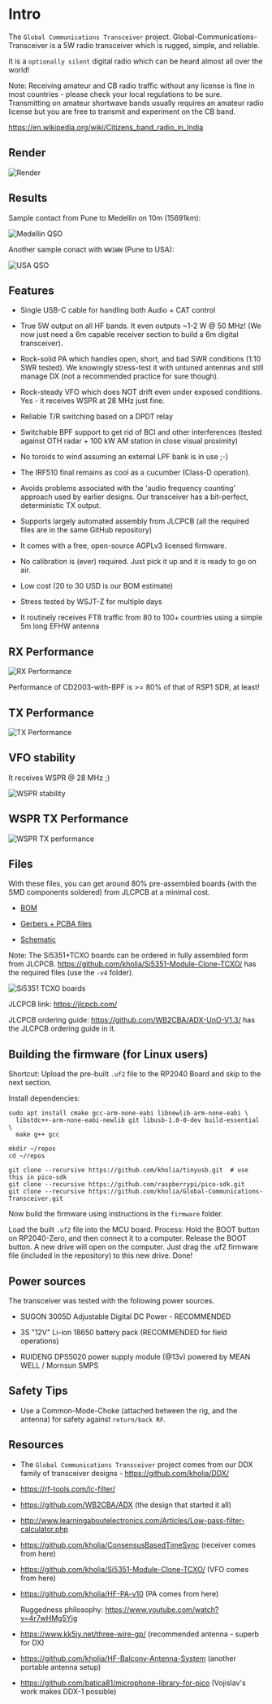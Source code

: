 # Intro

The `Global Communications Transceiver` project. Global-Communications-Transceiver
is a 5W radio transceiver which is rugged, simple, and reliable.

It is a `optionally silent` digital radio which can be heard almost all over
the world!

Note: Receiving amateur and CB radio traffic without any license is fine in
most countries - please check your local regulations to be sure. Transmitting
on amateur shortwave bands usually requires an amateur radio license but you
are free to transmit and experiment on the CB band.

https://en.wikipedia.org/wiki/Citizens_band_radio_in_India

## Render

![Render](./screenshots/Screenshot_2023-11-16_10-58-44.png)

## Results

Sample contact from Pune to Medellin on 10m (15691km):

![Medellin QSO](./screenshots/Screenshot_2024-01-05_18-27-05.png)

Another sample conact with `WW1WW` (Pune to USA):

![USA QSO](./screenshots/Screenshot_20240117-192314.png)

## Features

- Single USB-C cable for handling both Audio + CAT control

- True 5W output on all HF bands. It even outputs ~1-2 W @ 50 MHz! (We now just
  need a 6m capable receiver section to build a 6m digital transceiver).

- Rock-solid PA which handles open, short, and bad SWR conditions (1:10 SWR
  tested). We knowingly stress-test it with untuned antennas and still manage
  DX (not a recommended practice for sure though).

- Rock-steady VFO which does NOT drift even under exposed conditions.  Yes - it
  receives WSPR at 28 MHz just fine.

- Reliable T/R switching based on a DPDT relay

- Switchable BPF support to get rid of BCI and other interferences (tested
  against OTH radar + 100 kW AM station in close visual proximity)

- No toroids to wind assuming an external LPF bank is in use ;-)

- The IRF510 final remains as cool as a cucumber (Class-D operation).

- Avoids problems associated with the 'audio frequency counting' approach used
  by earlier designs. Our transceiver has a bit-perfect, deterministic TX output.

- Supports largely automated assembly from JLCPCB (all the required files are
  in the same GitHub repository)

- It comes with a free, open-source AGPLv3 licensed firmware.

- No calibration is (ever) required. Just pick it up and it is ready to go
  on air.

- Low cost (20 to 30 USD is our BOM estimate)

- Stress tested by WSJT-Z for multiple days

- It routinely receives FT8 traffic from 80 to 100+ countries using a simple 5m
  long EFHW antenna

## RX Performance

![RX Performance](./screenshots/DDX-Breadboard-Screenshot_2023-11-19_21-11-33.png)

Performance of CD2003-with-BPF is >= 80% of that of RSP1 SDR, at least!

## TX Performance

![TX Performance](./screenshots/Barefoot-TX-Perf-Screenshot_2023-11-21_08-23-30.png)

## VFO stability

It receives WSPR @ 28 MHz ;)

![WSPR stability](./screenshots/Screenshot_2023-11-24_19-29-06.png)

## WSPR TX Performance

![WSPR TX performance](./screenshots/Screenshot_2023-09-16_09-15-06.png)

## Files

With these files, you can get around 80% pre-assembled boards (with the SMD
components soldered) from JLCPCB at a minimal cost.

- [BOM](./design-files/HF-PA-v10.csv)

- [Gerbers + PCBA files](./design-files/jlcpcb/production_files)

- [Schematic](./design-files/Schematics.pdf)

Note: The Si5351+TCXO boards can be ordered in fully assembled form from
JLCPCB. https://github.com/kholia/Si5351-Module-Clone-TCXO/ has the required
files (use the `-v4` folder).

![Si5351 TCXO boards](./screenshots/Screenshot_2023-07-29_09-53-36.png)

JLCPCB link: https://jlcpcb.com/

JLCPCB ordering guide: https://github.com/WB2CBA/ADX-UnO-V1.3/ has the JLCPCB
ordering guide in it.

## Building the firmware (for Linux users)

Shortcut: Upload the pre-built `.uf2` file to the RP2040 Board and skip
to the next section.

Install dependencies:

```
sudo apt install cmake gcc-arm-none-eabi libnewlib-arm-none-eabi \
  libstdc++-arm-none-eabi-newlib git libusb-1.0-0-dev build-essential \
  make g++ gcc
```

```
mkdir ~/repos
cd ~/repos
```

```
git clone --recursive https://github.com/kholia/tinyusb.git  # use this in pico-sdk
git clone --recursive https://github.com/raspberrypi/pico-sdk.git
git clone --recursive https://github.com/kholia/Global-Communications-Transceiver.git
```

Now build the firmware using instructions in the `firmware` folder.

Load the built `.uf2` file into the MCU board. Process: Hold the BOOT button on
RP2040-Zero, and then connect it to a computer. Release the BOOT button. A new
drive will open on the computer. Just drag the .uf2 firmware file (included in
the repository) to this new drive. Done!

## Power sources

The transceiver was tested with the following power sources.

- SUGON 3005D Adjustable Digital DC Power - RECOMMENDED

- 3S "12V" Li-ion 18650 battery pack (RECOMMENDED for field operations)

- RUIDENG DPS5020 power supply module (@13v) powered by MEAN WELL / Mornsun SMPS

## Safety Tips

- Use a Common-Mode-Choke (attached between the rig, and the antenna) for
  safety against `return/back RF`.

## Resources

- The `Global Communications Transceiver` project comes from our DDX family of
  transceiver designs - https://github.com/kholia/DDX/

- https://rf-tools.com/lc-filter/

- https://github.com/WB2CBA/ADX (the design that started it all)

- http://www.learningaboutelectronics.com/Articles/Low-pass-filter-calculator.php

- https://github.com/kholia/ConsensusBasedTimeSync (receiver comes from here)

- https://github.com/kholia/Si5351-Module-Clone-TCXO/ (VFO comes from here)

- https://github.com/kholia/HF-PA-v10 (PA comes from here)

  Ruggedness philosophy: https://www.youtube.com/watch?v=4r7wHMg5Yjg

- https://www.kk5jy.net/three-wire-gp/ (recommended antenna - superb for DX)

- https://github.com/kholia/HF-Balcony-Antenna-System (another portable antenna setup)

- https://github.com/batica81/microphone-library-for-pico (Vojislav's work makes DDX-1 possible)
